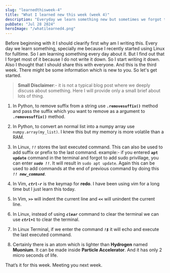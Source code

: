 ```yaml
---
slug: "learnedthisweek-4"
title: "What I learned new this week (week 4)"
description: "Everyday we learn something new but sometimes we forgot that because did not note that down. Specially I do, so I started to write down a small brief about everything I learned. And decided to share that with everyone on weekly basis so that others might learn something new."
pubDate: "Jul 28 2024"
heroImage: "/whatilearned4.png"
---
```


Before beginning with it I should clearify first why am I writing this.
Every day we learn something, specially me because I recently started using Linux for fulltime. So I am learning something every day about it. But I find out that I forget most of it because I do not write it down.
So I start writing it down. Also I thought that I should share this with everyone. And this is the third week.
There might be some information which is new to you. So let's get started.

> **Small Disclaimer**:- it is not a typical blog post where we deeply discuss about something. Here I will provide only a small brief about lots of thing.



1. In Python, to remove suffix from a string use **`.removesuffix()`** method and pass the suffix which you want to remove as a argument to **`.removesuffix()`** method.

2. In Python, to convert an normal list into a numpy array use `numpy.array(my_list)`. I knew this but my memory is more volatile than a RAM.

3. In Linux, ***`!!`*** stores the last executed command. 
This can also be used to add suffix or prefix to the last command.
example:- if you entered **`apt update`** command in the terminal and forgot to add sudo privillage, you can enter ***`sudo !!`***. It will result in `sudo apt update`.
Again this can be used to add commands at the end of previous command by doing this ***`!! new_command`***.

4. In Vim, ***`ctrl-r`*** is the keymap for **redo**. 
I have been using vim for a long time but I just learn this today.

5. In Vim, **`>>`** will indent the current line and **`<<`** will unindent the current line.

6. In Linux, instead of using ***`clear`*** command to clear the terminal we can use ***`ctrl+l`*** to clear the terminal.

7. In Linux Terminal, if we enter the command ***`!$`*** it will echo and execute the last executed command.

8. Certainly there is an atom which is lighter than **Hydrogen** named **Muonium**.
It can be made inside **Particle Accelerator**. And it has only 2 micro seconds of life.


That’s it for this week. Meeting you next week.
